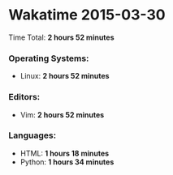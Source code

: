 # Wakatime 2015-03-30

Time Total: **2 hours 52 minutes**

### Operating Systems:
- Linux: **2 hours 52 minutes** 

### Editors:
- Vim: **2 hours 52 minutes** 

### Languages:
- HTML: **1 hours 18 minutes** 
- Python: **1 hours 34 minutes** 

